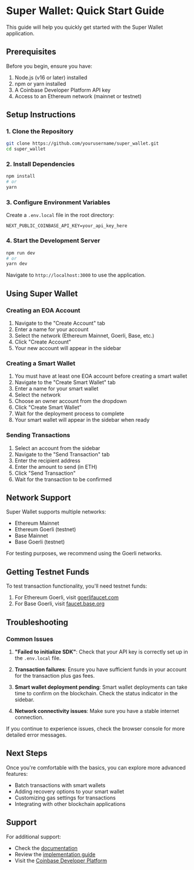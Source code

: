 # Super Wallet: Quick Start Guide

This guide will help you quickly get started with the Super Wallet application.

## Prerequisites

Before you begin, ensure you have:

1. Node.js (v16 or later) installed
2. npm or yarn installed
3. A Coinbase Developer Platform API key
4. Access to an Ethereum network (mainnet or testnet)

## Setup Instructions

### 1. Clone the Repository

```bash
git clone https://github.com/yourusername/super_wallet.git
cd super_wallet
```

### 2. Install Dependencies

```bash
npm install
# or
yarn
```

### 3. Configure Environment Variables

Create a `.env.local` file in the root directory:

```
NEXT_PUBLIC_COINBASE_API_KEY=your_api_key_here
```

### 4. Start the Development Server

```bash
npm run dev
# or
yarn dev
```

Navigate to `http://localhost:3000` to use the application.

## Using Super Wallet

### Creating an EOA Account

1. Navigate to the "Create Account" tab
2. Enter a name for your account
3. Select the network (Ethereum Mainnet, Goerli, Base, etc.)
4. Click "Create Account"
5. Your new account will appear in the sidebar

### Creating a Smart Wallet

1. You must have at least one EOA account before creating a smart wallet
2. Navigate to the "Create Smart Wallet" tab
3. Enter a name for your smart wallet
4. Select the network 
5. Choose an owner account from the dropdown
6. Click "Create Smart Wallet"
7. Wait for the deployment process to complete
8. Your smart wallet will appear in the sidebar when ready

### Sending Transactions

1. Select an account from the sidebar
2. Navigate to the "Send Transaction" tab
3. Enter the recipient address
4. Enter the amount to send (in ETH)
5. Click "Send Transaction"
6. Wait for the transaction to be confirmed

## Network Support

Super Wallet supports multiple networks:

- Ethereum Mainnet
- Ethereum Goerli (testnet)
- Base Mainnet
- Base Goerli (testnet)

For testing purposes, we recommend using the Goerli networks.

## Getting Testnet Funds

To test transaction functionality, you'll need testnet funds:

1. For Ethereum Goerli, visit [goerlifaucet.com](https://goerlifaucet.com/)
2. For Base Goerli, visit [faucet.base.org](https://faucet.base.org/)

## Troubleshooting

### Common Issues

1. **"Failed to initialize SDK"**: Check that your API key is correctly set up in the `.env.local` file.

2. **Transaction failures**: Ensure you have sufficient funds in your account for the transaction plus gas fees.

3. **Smart wallet deployment pending**: Smart wallet deployments can take time to confirm on the blockchain. Check the status indicator in the sidebar.

4. **Network connectivity issues**: Make sure you have a stable internet connection.

If you continue to experience issues, check the browser console for more detailed error messages.

## Next Steps

Once you're comfortable with the basics, you can explore more advanced features:

- Batch transactions with smart wallets
- Adding recovery options to your smart wallet
- Customizing gas settings for transactions
- Integrating with other blockchain applications

## Support

For additional support:

- Check the [documentation](./coinbase-sdk-reference.md)
- Review the [implementation guide](./implementation-guide.md)
- Visit the [Coinbase Developer Platform](https://docs.cloud.coinbase.com/cdp/docs) 